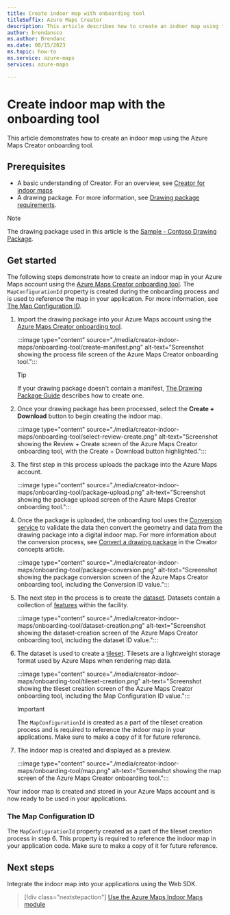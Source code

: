 ```yaml
---
title: Create indoor map with onboarding tool
titleSuffix: Azure Maps Creator
description: This article describes how to create an indoor map using the onboarding tool
author: brendansco
ms.author: Brendanc
ms.date: 08/15/2023
ms.topic: how-to
ms.service: azure-maps
services: azure-maps

---
```


# Create indoor map with the onboarding tool

This article demonstrates how to create an indoor map using the Azure Maps Creator onboarding tool.

## Prerequisites

- A basic understanding of Creator. For an overview, see [Creator for indoor maps]
- A drawing package. For more information, see [Drawing package requirements].

> [!NOTE]
> The drawing package used in this article is the [Sample - Contoso Drawing Package].

## Get started

The following steps demonstrate how to create an indoor map in your Azure Maps account using the [Azure Maps Creator onboarding tool]. The `MapConfigurationId` property is created during the onboarding process and is used to reference the map in your application. For more information, see [The Map Configuration ID].

1. Import the drawing package into your Azure Maps account using the [Azure Maps Creator onboarding tool].

    :::image type="content" source="./media/creator-indoor-maps/onboarding-tool/create-manifest.png" alt-text="Screenshot showing the process file screen of the Azure Maps Creator onboarding tool.":::

    > [!TIP]
    > If your drawing package doesn't contain a manifest, [The Drawing Package Guide] describes how to create one.

1. Once your drawing package has been processed, select the **Create + Download** button to begin creating the indoor map.

    :::image type="content" source="./media/creator-indoor-maps/onboarding-tool/select-review-create.png" alt-text="Screenshot showing the Review + Create screen of the Azure Maps Creator onboarding tool, with the Create + Download button highlighted.":::

1. The first step in this process uploads the package into the Azure Maps account.

    :::image type="content" source="./media/creator-indoor-maps/onboarding-tool/package-upload.png" alt-text="Screenshot showing the package upload screen of the Azure Maps Creator onboarding tool.":::

1. Once the package is uploaded, the onboarding tool uses the [Conversion service] to validate the data then convert the geometry and data from the drawing package into a digital indoor map. For more information about the conversion process, see [Convert a drawing package] in the Creator concepts article.

    :::image type="content" source="./media/creator-indoor-maps/onboarding-tool/package-conversion.png" alt-text="Screenshot showing the package conversion screen of the Azure Maps Creator onboarding tool, including the Conversion ID value.":::

1. The next step in the process is to create the [dataset]. Datasets contain a collection of [features] within the facility.

    :::image type="content" source="./media/creator-indoor-maps/onboarding-tool/dataset-creation.png" alt-text="Screenshot showing the dataset-creation screen of the Azure Maps Creator onboarding tool, including the dataset ID value.":::

1. The dataset is used to create a [tileset]. Tilesets are a lightweight storage format used by Azure Maps when rendering map data.

    :::image type="content" source="./media/creator-indoor-maps/onboarding-tool/tileset-creation.png" alt-text="Screenshot showing the tileset creation screen of the Azure Maps Creator onboarding tool, including the Map Configuration ID value.":::

    > [!IMPORTANT]
    > The `MapConfigurationId` is created as a part of the tileset creation process and is required to reference the indoor map in your applications. Make sure to make a copy of it for future reference.

1. The indoor map is created and displayed as a preview.

     :::image type="content" source="./media/creator-indoor-maps/onboarding-tool/map.png" alt-text="Screenshot showing the map screen of the Azure Maps Creator onboarding tool.":::

Your indoor map is created and stored in your Azure Maps account and is now ready to be used in your applications.

### The Map Configuration ID

 The `MapConfigurationId` property created as a part of the tileset creation process in step 6. This property is required to reference the indoor map in your application code. Make sure to make a copy of it for future reference.

## Next steps

Integrate the indoor map into your applications using the Web SDK.

> [!div class="nextstepaction"]
> [Use the Azure Maps Indoor Maps module]

[Azure Maps Creator onboarding tool]: creator-onboarding-tool.md
[Conversion service]: /rest/api/maps-creator/conversion
[Convert a drawing package]: creator-indoor-maps.md#convert-a-drawing-package
[dataset]: creator-indoor-maps.md#datasets
[Drawing package requirements]: drawing-requirements.md?pivots=drawing-package-v2
[features]: glossary.md#feature
[Sample - Contoso Drawing Package]: https://github.com/Azure-Samples/am-creator-indoor-data-examples/blob/master/Drawing%20Package%202.0/Sample%20-%20Contoso%20Drawing%20Package.zip
[The Drawing Package Guide]: drawing-package-guide.md?pivots=drawing-package-v2#the-azure-maps-creator-onboarding-tool
[The Map Configuration ID]: #the-map-configuration-id
[tileset]: creator-indoor-maps.md#tilesets
[Use the Azure Maps Indoor Maps module]: how-to-use-indoor-module.md
[Creator for indoor maps]: creator-indoor-maps.md
